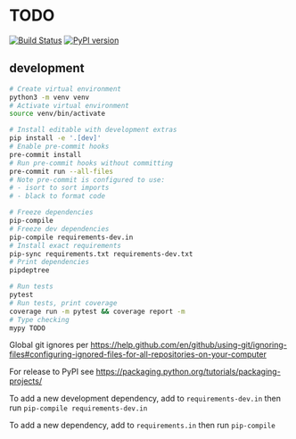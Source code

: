 TODO
====

[![Build Status](https://travis-ci.com/afaulconbridge/todo.svg?branch=master)](https://travis-ci.com/afaulconbridge/todo)
[![PyPI version](https://badge.fury.io/py/todo.svg)](https://badge.fury.io/py/todo)

development
-----------

```sh
# Create virtual environment
python3 -m venv venv
# Activate virtual environment
source venv/bin/activate

# Install editable with development extras
pip install -e '.[dev]'
# Enable pre-commit hooks
pre-commit install
# Run pre-commit hooks without committing
pre-commit run --all-files
# Note pre-commit is configured to use:
# - isort to sort imports
# - black to format code

# Freeze dependencies
pip-compile
# Freeze dev dependencies
pip-compile requirements-dev.in
# Install exact requirements
pip-sync requirements.txt requirements-dev.txt
# Print dependencies
pipdeptree

# Run tests
pytest
# Run tests, print coverage
coverage run -m pytest && coverage report -m
# Type checking
mypy TODO
```

Global git ignores per https://help.github.com/en/github/using-git/ignoring-files#configuring-ignored-files-for-all-repositories-on-your-computer

For release to PyPI see https://packaging.python.org/tutorials/packaging-projects/

To add a new development dependency, add to `requirements-dev.in` then run `pip-compile requirements-dev.in`

To add a new dependency, add to `requirements.in` then run `pip-compile`
